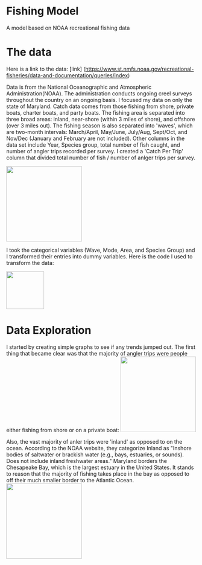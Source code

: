 # Fishing Model
A model based on NOAA recreational fishing data

# The data
Here is a link to the data: [link] (https://www.st.nmfs.noaa.gov/recreational-fisheries/data-and-documentation/queries/index)

Data is from the National Oceanographic and Atmospheric Administration(NOAA). The administration conducts ongoing creel surveys throughout the country on an ongoing basis. I focused my data on only the state of Maryland. Catch data comes from those fishing from shore, private boats, charter boats, and party boats. The fishing area is separated into three broad areas: inland, near-shore (within 3 miles of shore), and offshore (over 3 miles out). The fishing season is also separated into 'waves', which are two-month intervals: March/April, May/June, July/Aug, Sept/Oct, and Nov/Dec (January and February are not included). Other columns in the data set include Year, Species group, total number of fish caught, and number of angler trips recorded per survey. I created a 'Catch Per Trip' column that divided total number of fish / number of anlger trips per survey.

<img src="https://user-images.githubusercontent.com/63068643/115759482-49833e00-a36e-11eb-8cd8-fdbfe7ef79d4.JPG" height="200" />

I took the categorical variables (Wave, Mode, Area, and Species Group) and I transformed their entries into dummy variables. Here is the code I used to transform the data:

<img src="https://user-images.githubusercontent.com/63068643/115760166-08d7f480-a36f-11eb-8c98-b44c656c2801.JPG" height="100" />

# Data Exploration
I started by creating simple graphs to see if any trends jumped out. The first thing that became clear was that the majority of angler trips were people either fishing from shore or on a private boat:
<img src="https://user-images.githubusercontent.com/63068643/115761983-f494f700-a370-11eb-998a-a4a3b0473f90.JPG" height="200" />

Also, the vast majority of anler trips were 'inland' as opposed to on the ocean. According to the NOAA website, they categorize Inland as "Inshore bodies of saltwater or brackish water (e.g., bays, estuaries, or sounds). Does not include inland freshwater areas." Maryland borders the Chesapeake Bay, which is the largest estuary in the United States. It stands to reason that the majority of fishing takes place in the bay as opposed to off their much smaller border to the Atlantic Ocean.
<img src="https://user-images.githubusercontent.com/63068643/115761993-f8c11480-a370-11eb-8cd9-2df750cfb929.JPG" height="200" />
